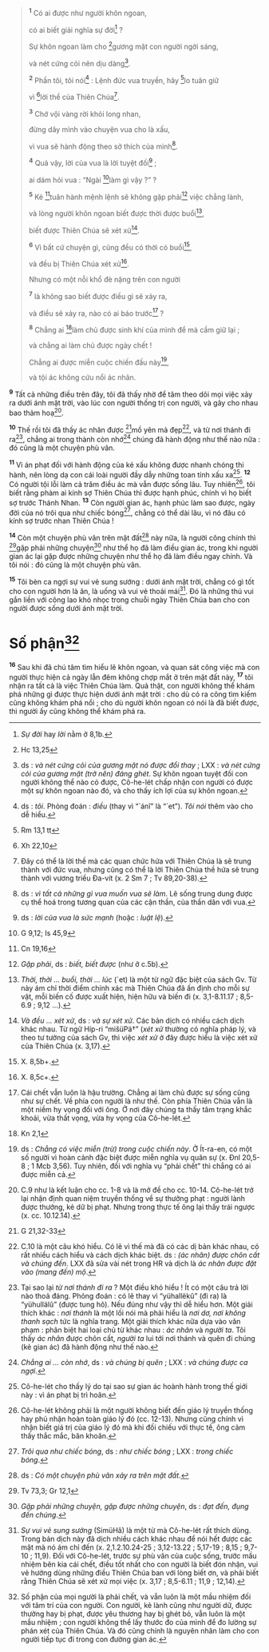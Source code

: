 > <sup><b>1</b></sup> Có ai được như người khôn ngoan,
>
> có ai biết giải nghĩa sự đời[^1-720223b7-eec9-4c2d-b6de-3389fd6eb839] ?
>
> Sự khôn ngoan làm cho [^1@-720223b7-eec9-4c2d-b6de-3389fd6eb839]gương mặt con người ngời sáng,
>
> và nét cứng cỏi nên dịu dàng[^2-720223b7-eec9-4c2d-b6de-3389fd6eb839].
>
> <sup><b>2</b></sup> Phần tôi, tôi nói[^3-720223b7-eec9-4c2d-b6de-3389fd6eb839] : Lệnh đức vua truyền, hãy [^2@-720223b7-eec9-4c2d-b6de-3389fd6eb839]lo tuân giữ
>
> vì [^3@-720223b7-eec9-4c2d-b6de-3389fd6eb839]lời thề của Thiên Chúa[^4-720223b7-eec9-4c2d-b6de-3389fd6eb839].
>
> <sup><b>3</b></sup> Chớ vội vàng rời khỏi long nhan,
>
> đừng dây mình vào chuyện vua cho là xấu,
>
> vì vua sẽ hành động theo sở thích của mình[^5-720223b7-eec9-4c2d-b6de-3389fd6eb839].
>
> <sup><b>4</b></sup> Quả vậy, lời của vua là lời tuyệt đối[^6-720223b7-eec9-4c2d-b6de-3389fd6eb839] ;
>
> ai dám hỏi vua : “Ngài [^4@-720223b7-eec9-4c2d-b6de-3389fd6eb839]làm gì vậy ?” ?
>
> <sup><b>5</b></sup> Kẻ [^5@-720223b7-eec9-4c2d-b6de-3389fd6eb839]tuân hành mệnh lệnh sẽ không gặp phải[^7-720223b7-eec9-4c2d-b6de-3389fd6eb839] việc chẳng lành,
>
> và lòng người khôn ngoan biết được thời được buổi[^8-720223b7-eec9-4c2d-b6de-3389fd6eb839],
>
> biết được Thiên Chúa sẽ xét xử[^9-720223b7-eec9-4c2d-b6de-3389fd6eb839].
>
> <sup><b>6</b></sup> Vì bất cứ chuyện gì, cũng đều có thời có buổi[^10-720223b7-eec9-4c2d-b6de-3389fd6eb839],
>
> và đều bị Thiên Chúa xét xử[^11-720223b7-eec9-4c2d-b6de-3389fd6eb839].
>
> Nhưng có một nỗi khổ đè nặng trên con người
>
> <sup><b>7</b></sup> là không sao biết được điều gì sẽ xảy ra,
>
> và điều sẽ xảy ra, nào có ai báo trước[^12-720223b7-eec9-4c2d-b6de-3389fd6eb839] ?
>
> <sup><b>8</b></sup> Chẳng ai [^6@-720223b7-eec9-4c2d-b6de-3389fd6eb839]làm chủ được sinh khí của mình để mà cầm giữ lại ;
>
> và chẳng ai làm chủ được ngày chết !
>
> Chẳng ai được miễn cuộc chiến đấu này[^13-720223b7-eec9-4c2d-b6de-3389fd6eb839],
>
> và tội ác không cứu nổi ác nhân.

<sup><b>9</b></sup> Tất cả những điều trên đây, tôi đã thấy nhờ để tâm theo dõi mọi việc xảy ra dưới ánh mặt trời, vào lúc con người thống trị con người, và gây cho nhau bao thảm hoạ[^14-720223b7-eec9-4c2d-b6de-3389fd6eb839].

<sup><b>10</b></sup> Thế rồi tôi đã thấy ác nhân được [^7@-720223b7-eec9-4c2d-b6de-3389fd6eb839]mồ yên mả đẹp[^15-720223b7-eec9-4c2d-b6de-3389fd6eb839], và từ nơi thánh đi ra[^16-720223b7-eec9-4c2d-b6de-3389fd6eb839], chẳng ai trong thành còn nhớ[^17-720223b7-eec9-4c2d-b6de-3389fd6eb839] chúng đã hành động như thế nào nữa : đó cũng là một chuyện phù vân.

<sup><b>11</b></sup> Vì án phạt đối với hành động của kẻ xấu không được nhanh chóng thi hành, nên lòng dạ con cái loài người đầy dẫy những toan tính xấu xa[^18-720223b7-eec9-4c2d-b6de-3389fd6eb839]. <sup><b>12</b></sup> Có người tội lỗi làm cả trăm điều ác mà vẫn được sống lâu. Tuy nhiên[^19-720223b7-eec9-4c2d-b6de-3389fd6eb839], tôi biết rằng phàm ai kính sợ Thiên Chúa thì được hạnh phúc, chính vì họ biết sợ trước Thánh Nhan. <sup><b>13</b></sup> Còn người gian ác, hạnh phúc làm sao được, ngày đời của nó trôi qua như chiếc bóng[^20-720223b7-eec9-4c2d-b6de-3389fd6eb839], chẳng có thể dài lâu, vì nó đâu có kính sợ trước nhan Thiên Chúa !

<sup><b>14</b></sup> Còn một chuyện phù vân trên mặt đất[^21-720223b7-eec9-4c2d-b6de-3389fd6eb839] này nữa, là người công chính thì [^8@-720223b7-eec9-4c2d-b6de-3389fd6eb839]gặp phải những chuyện[^22-720223b7-eec9-4c2d-b6de-3389fd6eb839] như thể họ đã làm điều gian ác, trong khi người gian ác lại gặp được những chuyện như thể họ đã làm điều ngay chính. Và tôi nói : đó cũng là một chuyện phù vân.

<sup><b>15</b></sup> Tôi bèn ca ngợi sự vui vẻ sung sướng : dưới ánh mặt trời, chẳng có gì tốt cho con người hơn là ăn, là uống và vui vẻ thoải mái[^23-720223b7-eec9-4c2d-b6de-3389fd6eb839]. Đó là những thú vui gắn liền với công lao khó nhọc trong chuỗi ngày Thiên Chúa ban cho con người được sống dưới ánh mặt trời.

# Số phận[^24-720223b7-eec9-4c2d-b6de-3389fd6eb839]
<sup><b>16</b></sup> Sau khi đã chú tâm tìm hiểu lẽ khôn ngoan, và quan sát công việc mà con người thực hiện cả ngày lẫn đêm không chợp mắt ở trên mặt đất này, <sup><b>17</b></sup> tôi nhận ra tất cả là việc Thiên Chúa làm. Quả thật, con người không thể khám phá những gì được thực hiện dưới ánh mặt trời : cho dù có ra công tìm kiếm cũng không khám phá nổi ; cho dù người khôn ngoan có nói là đã biết được, thì người ấy cũng không thể khám phá ra.

[^1-720223b7-eec9-4c2d-b6de-3389fd6eb839]: *Sự đời* hay *lời* nằm ở 8,1b.
[^2-720223b7-eec9-4c2d-b6de-3389fd6eb839]: ds : *và nét cứng cỏi của gương mặt nó được đổi thay* ; LXX : *và nét cứng cỏi của gương mặt (trở nên) đáng ghét*. Sự khôn ngoan tuyệt đối con người không thể nào có được, Cô-he-lét chấp nhận con người có được một sự khôn ngoan nào đó, và cho thấy ích lợi của sự khôn ngoan.
[^3-720223b7-eec9-4c2d-b6de-3389fd6eb839]: ds : *tôi*. Phỏng đoán : *điều* (thay vì “´ánî” là “´et”). *Tôi nói* thêm vào cho dễ hiểu.
[^4-720223b7-eec9-4c2d-b6de-3389fd6eb839]: Đây có thể là lời thề mà các quan chức hứa với Thiên Chúa là sẽ trung thành với đức vua, nhưng cũng có thể là lời Thiên Chúa thề hứa sẽ trung thành với vương triều Đa-vít (x. 2 Sm 7 ; Tv 89,20-38).
[^5-720223b7-eec9-4c2d-b6de-3389fd6eb839]: ds : *vì tất cả những gì vua muốn vua sẽ làm*. Lẽ sống trung dung được cụ thể hoá trong tương quan của các cận thần, của thần dân với vua.
[^6-720223b7-eec9-4c2d-b6de-3389fd6eb839]: ds : *lời của vua là sức mạnh* (hoặc : *luật lệ*).
[^7-720223b7-eec9-4c2d-b6de-3389fd6eb839]: *Gặp phải*, ds : *biết, biết được* (như ở c.5b).
[^8-720223b7-eec9-4c2d-b6de-3389fd6eb839]: *Thời, thời ... buổi, thời ... lúc* (´et) là một từ ngữ đặc biệt của sách Gv. Từ này ám chỉ thời điểm chính xác mà Thiên Chúa đã ấn định cho mỗi sự vật, mỗi biến cố được xuất hiện, hiện hữu và biến đi (x. 3,1-8.11.17 ; 8,5-6.9 ; 9,12 ...).
[^9-720223b7-eec9-4c2d-b6de-3389fd6eb839]: *Và đều ... xét xử*, ds : *và sự xét xử*. Các bản dịch có nhiều cách dịch khác nhau. Từ ngữ Híp-ri “mišüPä†” (*xét xử* thường có nghĩa pháp lý, và theo tư tưởng của sách Gv, thì việc *xét xử* ở đây được hiểu là việc xét xử của Thiên Chúa (x. 3,17).
[^10-720223b7-eec9-4c2d-b6de-3389fd6eb839]: X. 8,5b+.
[^11-720223b7-eec9-4c2d-b6de-3389fd6eb839]: X. 8,5c+.
[^12-720223b7-eec9-4c2d-b6de-3389fd6eb839]: Cái chết vẫn luôn là hậu trường. Chẳng ai làm chủ được sự sống cũng như sự chết. Về phía con người là như thế. Còn phía Thiên Chúa vẫn là một niềm hy vọng đối với ông. Ở nơi đây chúng ta thấy tâm trạng khắc khoải, vừa thất vọng, vừa hy vọng của Cô-he-lét.
[^13-720223b7-eec9-4c2d-b6de-3389fd6eb839]: ds : *Chẳng có việc miễn (trừ) trong cuộc chiến này*. Ở Ít-ra-en, có một số người vì hoàn cảnh đặc biệt được miễn nghĩa vụ quân sự (x. Đnl 20,5-8 ; 1 Mcb 3,56). Tuy nhiên, đối với nghĩa vụ “phải chết” thì chẳng có ai được miễn cả.
[^14-720223b7-eec9-4c2d-b6de-3389fd6eb839]: C.9 như là kết luận cho cc. 1-8 và là mở đề cho cc. 10-14. Cô-he-lét trở lại nhận định quan niệm truyền thống về sự thưởng phạt : người lành được thưởng, kẻ dữ bị phạt. Nhưng trong thực tế ông lại thấy trái ngược (x. cc. 10.12.14).
[^15-720223b7-eec9-4c2d-b6de-3389fd6eb839]: C.10 là một câu khó hiểu. Có lẽ vì thế mà đã có các dị bản khác nhau, có rất nhiều cách hiểu và cách dịch khác biệt. ds : *(ác nhân) được chôn cất và chúng đến*. LXX đã sửa vài nét trong HR và dịch là *ác nhân được đặt vào (mang đến) mộ*.
[^16-720223b7-eec9-4c2d-b6de-3389fd6eb839]: Tại sao lại *từ nơi thánh đi ra* ? Một điều khó hiểu ! Ít có một câu trả lời nào thoả đáng. Phỏng đoán : có lẽ thay vì “yühallëkû” (đi ra) là “yühullälû” (được tung hô). Nếu đúng như vậy thì dễ hiểu hơn. Một giải thích khác : *nơi thánh* là một lối nói mà phải hiểu là *nơi dơ, nơi không thanh sạch* tức là nghĩa trang. Một giải thích khác nữa dựa vào văn phạm : phân biệt hai loại chủ từ khác nhau : *ác nhân* và *người ta*. Tôi thấy *ác nhân* được chôn cất, *người ta* lui tới nơi thánh và quên đi chúng (kẻ gian ác) đã hành động như thế nào.
[^17-720223b7-eec9-4c2d-b6de-3389fd6eb839]: *Chẳng ai ... còn nhớ*, ds : *và chúng bị quên* ; LXX : *và chúng được ca ngợi*.
[^18-720223b7-eec9-4c2d-b6de-3389fd6eb839]: Cô-he-lét cho thấy lý do tại sao sự gian ác hoành hành trong thế giới này : vì án phạt bị trì hoãn.
[^19-720223b7-eec9-4c2d-b6de-3389fd6eb839]: Cô-he-lét không phải là một người không biết đến giáo lý truyền thống hay phủ nhận hoàn toàn giáo lý đó (cc. 12-13). Nhưng cũng chính vì nhận biết giá trị của giáo lý đó mà khi đối chiếu với thực tế, ông cảm thấy thắc mắc, băn khoăn.
[^20-720223b7-eec9-4c2d-b6de-3389fd6eb839]: *Trôi qua như chiếc bóng*, ds : *như chiếc bóng* ; LXX : *trong chiếc bóng*.
[^21-720223b7-eec9-4c2d-b6de-3389fd6eb839]: ds : *Có một chuyện phù vân xảy ra trên mặt đất*.
[^22-720223b7-eec9-4c2d-b6de-3389fd6eb839]: *Gặp phải những chuyện, gặp được những chuyện*, ds : *đạt đến, đụng đến chúng*.
[^23-720223b7-eec9-4c2d-b6de-3389fd6eb839]: *Sự vui vẻ sung sướng* (SimüHâ) là một từ mà Cô-he-lét rất thích dùng. Trong bản dịch này đã dịch nhiều cách khác nhau để nói hết được các mặt mà nó ám chỉ đến (x. 2,1.2.10.24-25 ; 3,12-13.22 ; 5,17-19 ; 8,15 ; 9,7-10 ; 11,9). Đối với Cô-he-lét, trước sự phù vân của cuộc sống, trước mầu nhiệm bên kia cái chết, điều tốt nhất cho con người là biết đón nhận, vui vẻ hưởng dùng những điều Thiên Chúa ban với lòng biết ơn, và phải biết rằng Thiên Chúa sẽ xét xử mọi việc (x. 3,17 ; 8,5-6.11 ; 11,9 ; 12,14).
[^24-720223b7-eec9-4c2d-b6de-3389fd6eb839]: Số phận của mọi người là phải chết, và vẫn luôn là một mầu nhiệm đối với tâm trí của con người. Con người, kẻ lành cũng như người dữ, được thưởng hay bị phạt, được yêu thương hay bị ghét bỏ, vẫn luôn là một mầu nhiệm ; con người không thể lấy thước đo của mình để đo lường sự phán xét của Thiên Chúa. Và đó cũng chính là nguyên nhân làm cho con người tiếp tục đi trong con đường gian ác.
[^1@-720223b7-eec9-4c2d-b6de-3389fd6eb839]: Hc 13,25
[^2@-720223b7-eec9-4c2d-b6de-3389fd6eb839]: Rm 13,1 tt
[^3@-720223b7-eec9-4c2d-b6de-3389fd6eb839]: Xh 22,10
[^4@-720223b7-eec9-4c2d-b6de-3389fd6eb839]: G 9,12; Is 45,9
[^5@-720223b7-eec9-4c2d-b6de-3389fd6eb839]: Cn 19,16
[^6@-720223b7-eec9-4c2d-b6de-3389fd6eb839]: Kn 2,1
[^7@-720223b7-eec9-4c2d-b6de-3389fd6eb839]: G 21,32-33
[^8@-720223b7-eec9-4c2d-b6de-3389fd6eb839]: Tv 73,3; Gr 12,1